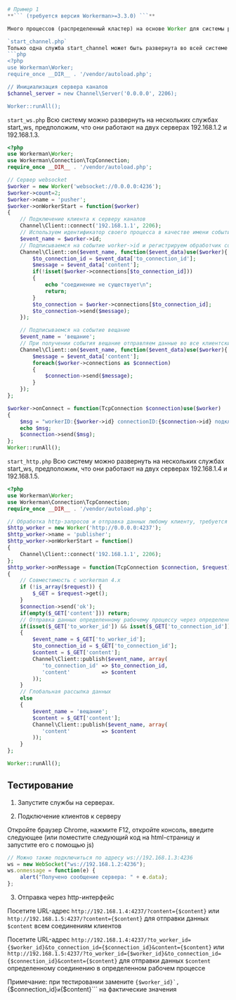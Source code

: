 ```php
# Пример 1
**``` (требуется версия Workerman>=3.3.0) ```**

Много процессов (распределенный кластер) на основе Worker для системы рассылки, кластер отправки и кластерное вещание.

`start_channel.php`
Только одна служба start_channel может быть развернута во всей системе. Предположим, что она работает на 192.168.1.1.
```php
<?php
use Workerman\Worker;
require_once __DIR__ . '/vendor/autoload.php';

// Инициализация сервера каналов
$channel_server = new Channel\Server('0.0.0.0', 2206);

Worker::runAll();
```

`start_ws.php`
Всю систему можно развернуть на нескольких службах start_ws, предположим, что они работают на двух серверах 192.168.1.2 и 192.168.1.3.
```php
<?php
use Workerman\Worker;
use Workerman\Connection\TcpConnection;
require_once __DIR__ . '/vendor/autoload.php';

// Сервер websocket
$worker = new Worker('websocket://0.0.0.0:4236');
$worker->count=2;
$worker->name = 'pusher';
$worker->onWorkerStart = function($worker)
{
    // Подключение клиента к серверу каналов
    Channel\Client::connect('192.168.1.1', 2206);
    // Используем идентификатор своего процесса в качестве имени события
    $event_name = $worker->id;
    // Подписываемся на событие worker->id и регистрируем обработчик события
    Channel\Client::on($event_name, function($event_data)use($worker){
        $to_connection_id = $event_data['to_connection_id'];
        $message = $event_data['content'];
        if(!isset($worker->connections[$to_connection_id]))
        {
            echo "соединение не существует\n";
            return;
        }
        $to_connection = $worker->connections[$to_connection_id];
        $to_connection->send($message);
    });

    // Подписываемся на событие вещание
    $event_name = 'вещание';
    // При получении события вещание отправляем данные во все клиентские соединения внутри текущего процесса
    Channel\Client::on($event_name, function($event_data)use($worker){
        $message = $event_data['content'];
        foreach($worker->connections as $connection)
        {
            $connection->send($message);
        }
    });
};

$worker->onConnect = function(TcpConnection $connection)use($worker)
{
    $msg = "workerID:{$worker->id} connectionID:{$connection->id} подключено\n";
    echo $msg;
    $connection->send($msg);
};
Worker::runAll();
```

`start_http.php`
Всю систему можно развернуть на нескольких службах start_ws, предположим, что они работают на двух серверах 192.168.1.4 и 192.168.1.5.
```php
<?php
use Workerman\Worker;
use Workerman\Connection\TcpConnection;
require_once __DIR__ . '/vendor/autoload.php';

// Обработка http-запросов и отправка данных любому клиенту, требуется передача workerID и connectionID
$http_worker = new Worker('http://0.0.0.0:4237');
$http_worker->name = 'publisher';
$http_worker->onWorkerStart = function()
{
    Channel\Client::connect('192.168.1.1', 2206);
};
$http_worker->onMessage = function(TcpConnection $connection, $request)
{
    // Совместимость с workerman 4.x
    if (!is_array($request)) {
        $_GET = $request->get();
    }
    $connection->send('ok');
    if(empty($_GET['content'])) return;
    // Отправка данных определенному рабочему процессу через определенное соединение
    if(isset($_GET['to_worker_id']) && isset($_GET['to_connection_id']))
    {
        $event_name = $_GET['to_worker_id'];
        $to_connection_id = $_GET['to_connection_id'];
        $content = $_GET['content'];
        Channel\Client::publish($event_name, array(
           'to_connection_id' => $to_connection_id,
           'content'          => $content
        ));
    }
    // Глобальная рассылка данных
    else
    {
        $event_name = 'вещание';
        $content = $_GET['content'];
        Channel\Client::publish($event_name, array(
           'content'          => $content
        ));
    }
};

Worker::runAll();
```

## Тестирование 
1. Запустите службы на серверах.

2. Подключение клиентов к серверу

Откройте браузер Chrome, нажмите F12, откройте консоль, введите следующее (или поместите следующий код на html-страницу и запустите его с помощью js)

```javascript
// Можно также подключиться по адресу ws://192.168.1.3:4236
ws = new WebSocket("ws://192.168.1.2:4236");
ws.onmessage = function(e) {
    alert("Получено сообщение сервера: " + e.data);
};
```

3. Отправка через http-интерфейс

Посетите URL-адрес ```http://192.168.1.4:4237/?content={$content}```  или  ```http://192.168.1.5:4237/?content={$content}``` для отправки данных ```$content``` всем соединениям клиентов

Посетите URL-адрес ```http://192.168.1.4:4237/?to_worker_id={$worker_id}&to_connection_id={$connection_id}&content={$content}``` или ```http://192.168.1.5:4237/?to_worker_id={$worker_id}&to_connection_id={$connection_id}&content={$content}``` для отправки данных ```$content``` определенному соединению в определенном рабочем процессе

Примечание: при тестировании замените ```{$worker_id}`, ```{$connection_id}``` и ```{$content}``` на фактические значения
```

